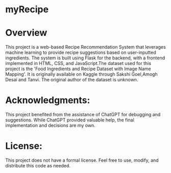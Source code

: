 # myRecipe
# Overview
This project is a web-based Recipe Recommendation System that leverages machine learning to provide recipe suggestions based on user-inputted ingredients. The system is built using Flask for the backend, with a frontend implemented in HTML, CSS, and JavaScript.The dataset used for this project is the 'Food Ingredients and Recipe Dataset with Image Name Mapping'. It is originally available on Kaggle through Sakshi Goel,Amogh Desai and Tanvi. The original author of the dataset is unknown.
# Acknowledgments: 
This project benefited from the assistance of ChatGPT for debugging and suggestions. While ChatGPT provided valuable help, the final implementation and decisions are my own.
# License: 
This project does not have a formal license. Feel free to use, modify, and distribute this code as needed.

